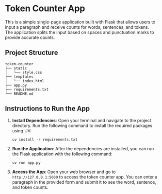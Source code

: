 # Token Counter App

This is a simple single-page application built with Flask that allows users to input a paragraph and receive counts for words, sentences, and tokens. The application splits the input based on spaces and punctuation marks to provide accurate counts.

## Project Structure

```
token-counter
├── static
│   └── style.css
├── templates
│   └── index.html
├── app.py
├── requirements.txt
└── README.md
```

## Instructions to Run the App

1. **Install Dependencies**: Open your terminal and navigate to the project directory. Run the following command to install the required packages using UV:

   ```
   uv install -r requirements.txt
   ```

2. **Run the Application**: After the dependencies are installed, you can run the Flask application with the following command:

   ```
   uv run app.py
   ```

3. **Access the App**: Open your web browser and go to `http://127.0.0.1:5000` to access the token counter app. You can enter a paragraph in the provided form and submit it to see the word, sentence, and token counts.